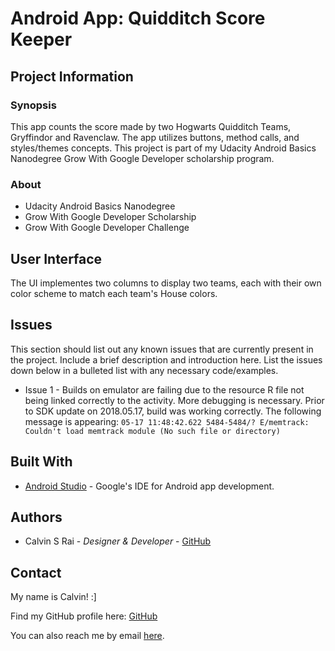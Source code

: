 # Android App: Quidditch Score Keeper

## Project Information

### Synopsis

This app counts the score made by two Hogwarts Quidditch Teams, Gryffindor and Ravenclaw. The app utilizes buttons, method calls, and styles/themes concepts. This project is part of my Udacity Android Basics Nanodegree Grow With Google Developer scholarship program.

###   About

- Udacity Android Basics Nanodegree
- Grow With Google Developer Scholarship
- Grow With Google Developer Challenge

## User Interface

The UI implementes two columns to display two teams, each with their own color scheme to match each team's House colors.

## Issues

This section should list out any known issues that are currently present in the project. Include a brief description and introduction here. List the issues down below in a bulleted list with any necessary code/examples.

- Issue 1 - Builds on emulator are failing due to the resource R file not being linked correctly to the activity. More debugging is necessary. Prior to SDK update on 2018.05.17, build was working correctly. The following message is appearing: `05-17 11:48:42.622 5484-5484/? E/memtrack: Couldn't load memtrack module (No such file or directory)`

## Built With

* [Android Studio](https://math.nist.gov/javanumerics/jama/) - Google's IDE for Android app development.

## Authors

- Calvin S Rai - *Designer & Developer* - [GitHub](https://github.com/raicalvin)

## Contact

My name is Calvin! :]

Find my GitHub profile here: [GitHub](https://github.com/raicalvin)

You can also reach me by email [here](mailto:raicalvin@gmail.com).
